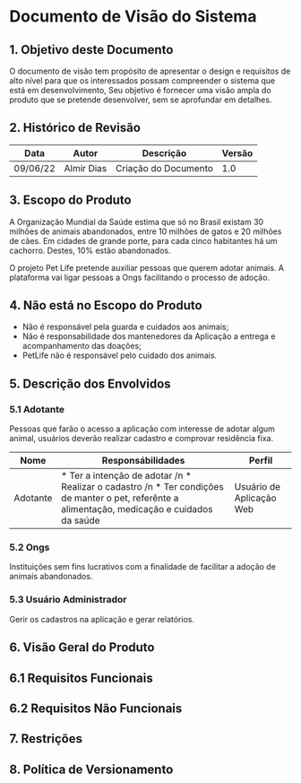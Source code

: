 # Documento de Visão do Sistema
## 1. Objetivo deste Documento
O documento de visão tem propósito de apresentar o design e requisitos de alto nível para que os interessados possam compreender o sistema que está em desenvolvimento, Seu objetivo é fornecer uma visão ampla do produto que se pretende desenvolver, sem se aprofundar em detalhes.
## 2. Histórico de Revisão

|Data|Autor|Descrição|Versão|
|----|-----|---------|------|
|09/06/22|Almir Dias|Criação do Documento|1.0|
## 3. Escopo do Produto
A Organização Mundial da Saúde estima que só no Brasil existam 30 milhões de animais abandonados, entre 10 milhões de gatos e 20 milhões de cães. Em cidades de grande porte, para cada cinco habitantes há um cachorro. Destes, 10% estão abandonados.

O projeto Pet Life pretende auxiliar pessoas que querem adotar animais. A plataforma vai ligar pessoas a Ongs facilitando o processo de adoção.
## 4. Não está no Escopo do Produto
* Não é responsável pela guarda e cuidados aos animais;
* Não é responsabilidade dos mantenedores da Aplicação a entrega e acompanhamento das doações;
* PetLife não é responsável pelo cuidado dos animais.
## 5. Descrição dos Envolvidos
### 5.1 Adotante
Pessoas que farão o acesso a aplicação com interesse de adotar algum animal, usuários deverão realizar cadastro e comprovar residência fixa.

|Nome|Responsábilidades|Perfil|
|----|-----------------|------|
|Adotante|* Ter a intenção de adotar /n * Realizar o cadastro /n * Ter condições de manter o pet, referênte a alimentação, medicação e cuidados da saúde|Usuário de Aplicação Web|
### 5.2 Ongs
Instituições sem fins lucrativos com a finalidade de facilitar a adoção de animais abandonados.
### 5.3 Usuário Administrador
Gerir os cadastros na aplicação e gerar relatórios.
## 6. Visão Geral do Produto
## 6.1 Requisitos Funcionais
## 6.2 Requisitos Não Funcionais
## 7. Restrições
## 8. Política de Versionamento
